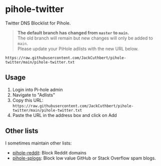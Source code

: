 # pihole-twitter

Twitter DNS Blocklist for Pihole.

> **The default branch has changed from `master` to `main`.**  
> The old branch will remain but new changes will only be added to `main`.  
> Please update your PiHole adlists with the new URL below.

```
https://raw.githubusercontent.com/JackCuthbert/pihole-twitter/main/pihole-twitter.txt
```

## Usage

1. Login into Pi-hole admin
2. Navigate to "Adlists"
3. Copy this URL: `https://raw.githubusercontent.com/JackCuthbert/pihole-twitter/main/pihole-twitter.txt`
4. Paste the URL in the address box and click on Add

## Other lists

I sometimes maintain other lists:

- [pihole-reddit](https://github.com/JackCuthbert/pihole-reddit): Block Reddit domains
- [pihole-splogs](https://github.com/JackCuthbert/pihole-splogs): Block low value GitHub or Stack Overflow spam blogs.

